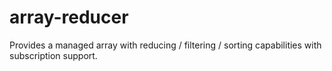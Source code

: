 # array-reducer
Provides a managed array with reducing / filtering / sorting capabilities with subscription support. 
